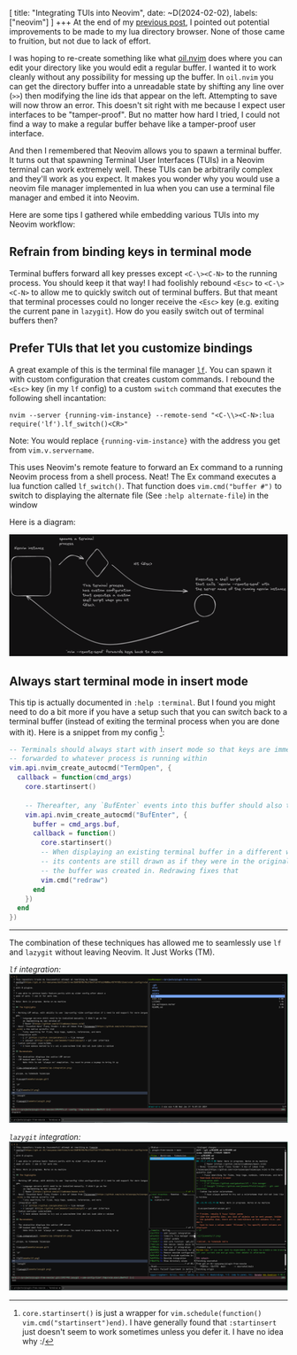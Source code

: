 [
    title: "Integrating TUIs into Neovim",
    date: ~D(2024-02-02),
    labels: ["neovim"]
]
+++
At the end of my [previous post](/post/a-neovim-directory-browser-from-scratch), I pointed out potential improvements to be made to my lua directory browser. None of those came to fruition, but not due to lack of effort.

I was hoping to re-create something like what [oil.nvim](https://github.com/stevearc/oil.nvim) does where you can edit your directory like you would edit a regular buffer.
I wanted it to work cleanly without any possibility for messing up the buffer. In `oil.nvim` you can get the directory buffer into a unreadable state by shifting any line over (`>>`) then modifying the line ids that appear on the left. Attempting to save will now throw an error. This doesn't sit right with me because I expect user interfaces to be "tamper-proof". But no matter how hard I tried, I could not find a way to make a regular buffer behave like a tamper-proof user interface.

And then I remembered that Neovim allows you to spawn a terminal buffer. It turns out that spawning Terminal User Interfaces (TUIs) in a Neovim terminal can work extremely well. These TUIs can be arbitrarily complex and they'll work as you expect. It makes you wonder why you would use a neovim file manager implemented in lua when you can use a terminal file manager and embed it into Neovim.

Here are some tips I gathered while embedding various TUIs into my Neovim workflow:

## Refrain from binding keys in terminal mode

Terminal buffers forward all key presses except `<C-\><C-N>` to the running process. You should keep it that way! I had foolishly rebound `<Esc>` to `<C-\><C-N>` to allow me to quickly switch out of terminal buffers. But that meant that terminal processes could no longer receive the `<Esc>` key (e.g. exiting the current pane in `lazygit`). How do you easily switch out of terminal buffers then?

## Prefer TUIs that let you customize bindings 

A great example of this is the terminal file manager [`lf`](https://github.com/gokcehan/lf). You can spawn it with custom configuration that creates custom commands. I rebound the `<Esc>` key  (in my `lf` config) to a custom `switch` command that executes the following shell incantation:

```shell
nvim --server {running-vim-instance} --remote-send "<C-\\><C-N>:lua require('lf').lf_switch()<CR>"
```

Note: You would replace `{running-vim-instance}` with the address you get from `vim.v.servername`.

This uses Neovim's remote feature to forward an Ex command to a running Neovim process from a shell process. Neat! The Ex command executes a lua function called `lf_switch()`. That function does `vim.cmd("buffer #")` to switch to displaying the alternate file (See `:help alternate-file`) in the window

Here is a diagram:

![Eze's blog](/assets/images/neovim-remote-diagram.png)


## Always start terminal mode in insert mode

This tip is actually documented in `:help :terminal`. But I found you might need to do a bit more if you have a setup such that you can switch back to a terminal buffer (instead of exiting the terminal process when you are done with it). Here is a snippet from my config [^1]:

```lua
-- Terminals should always start with insert mode so that keys are immediately
-- forwarded to whatever process is running within
vim.api.nvim_create_autocmd("TermOpen", {
  callback = function(cmd_args)
    core.startinsert()

    -- Thereafter, any `BufEnter` events into this buffer should also trigger insert mode
    vim.api.nvim_create_autocmd("BufEnter", {
      buffer = cmd_args.buf,
      callback = function()
        core.startinsert()
        -- When displaying an existing terminal buffer in a different window,
        -- its contents are still drawn as if they were in the original window
        -- the buffer was created in. Redrawing fixes that
        vim.cmd("redraw")
      end
    })
  end
})
```

---


The combination of these techniques has allowed me to seamlessly use `lf` and `lazygit` without leaving Neovim. It Just Works (TM).


_`lf` integration:_
![lf-integration](/assets/images/neovim-lf-integration.png)

_`lazygit` integration:_
![lazy-git-integration](/assets/images/neovim-lazygit-integration.png)


[^1]: `core.startinsert()` is just a wrapper for `vim.schedule(function() vim.cmd("startinsert")end)`. I have generally found that `:startinsert` just doesn't seem to work sometimes unless you defer it. I have no idea why :/

